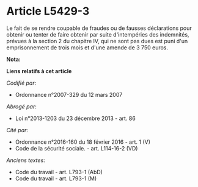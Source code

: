 # Article L5429-3

Le fait de se rendre coupable de fraudes ou de fausses déclarations pour obtenir ou tenter de faire obtenir par suite
d'intempéries des indemnités, prévues à la section 2 du chapitre IV, qui ne sont pas dues est puni d'un emprisonnement de
trois mois et d'une amende de 3 750 euros.

**Nota:**



**Liens relatifs à cet article**

_Codifié par_:

  - Ordonnance n°2007-329 du 12 mars 2007

_Abrogé par_:

  - Loi n°2013-1203 du 23 décembre 2013 - art. 86

_Cité par_:

  - Ordonnance n°2016-160 du 18 février 2016 - art. 1 (V)
  - Code de la sécurité sociale. - art. L114-16-2 (VD)

_Anciens textes_:

  - Code du travail - art. L793-1 (AbD)
  - Code du travail - art. L793-1 (M)
